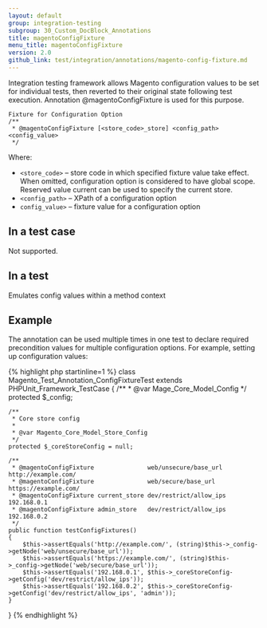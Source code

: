 ```yaml
---
layout: default
group: integration-testing
subgroup: 30_Custom_DocBlock_Annotations
title: magentoConfigFixture
menu_title: magentoConfigFixture
version: 2.0
github_link: test/integration/annotations/magento-config-fixture.md
---
```


Integration testing framework allows Magento configuration values to be set for individual tests, then reverted to their original state following test execution. Annotation @magentoConfigFixture is used for this purpose.

```
Fixture for Configuration Option
/**
 * @magentoConfigFixture [<store_code>_store] <config_path> <config_value>
 */
```

Where:
- `<store_code>` – store code in which specified fixture value take effect. When omitted, configuration option is considered to have global scope. Reserved value current can be used to specify the current store.
- `<config_path>` – XPath of a configuration option
- `config_value>` – fixture value for a configuration option

## In a test case

Not supported.

## In a test

Emulates config values within a method context

## Example

The annotation can be used multiple times in one test to declare required precondition values for multiple configuration options. For example, setting up configuration values:

{% highlight php startinline=1 %}
class Magento_Test_Annotation_ConfigFixtureTest extends PHPUnit_Framework_TestCase
{
    /**
     * @var Mage_Core_Model_Config
     */
    protected $_config;
 
    /**
     * Core store config
     *
     * @var Magento_Core_Model_Store_Config
     */
    protected $_coreStoreConfig = null;
 
    /**
     * @magentoConfigFixture               web/unsecure/base_url  http://example.com/
     * @magentoConfigFixture               web/secure/base_url    https://example.com/
     * @magentoConfigFixture current_store dev/restrict/allow_ips 192.168.0.1
     * @magentoConfigFixture admin_store   dev/restrict/allow_ips 192.168.0.2
     */
    public function testConfigFixtures()
    {
        $this->assertEquals('http://example.com/', (string)$this->_config->getNode('web/unsecure/base_url'));
        $this->assertEquals('https://example.com/', (string)$this->_config->getNode('web/secure/base_url'));
        $this->assertEquals('192.168.0.1', $this->_coreStoreConfig->getConfig('dev/restrict/allow_ips'));
        $this->assertEquals('192.168.0.2', $this->_coreStoreConfig->getConfig('dev/restrict/allow_ips', 'admin'));
    }
}
{% endhighlight %}

